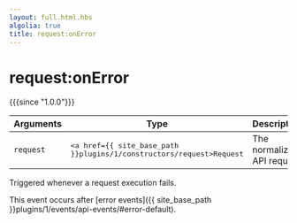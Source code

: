 ```yaml
---
layout: full.html.hbs
algolia: true
title: request:onError
---
```



# request:onError

{{{since "1.0.0"}}}

| Arguments | Type | Description |
|-----------|------|-------------|
| `request` | <pre><a href={{ site_base_path }}plugins/1/constructors/request>Request</a></pre> | The normalized API request |

Triggered whenever a request execution fails.  

This event occurs after [error events]({{ site_base_path }}plugins/1/events/api-events/#error-default).

